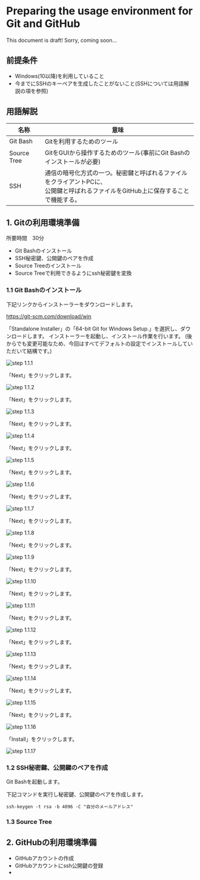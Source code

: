 # Preparing the usage environment for Git and GitHub

This document is draft!
Sorry, coming soon...

## 前提条件
- Windows(10以降)を利用していること
- 今までにSSHのキーペアを生成したことがないこと(SSHについては用語解説の項を参照)

## 用語解説
|名称|意味|
|--|--|
|Git Bash|Gitを利用するためのツール|
|Source Tree|GitをGUIから操作するためのツール(事前にGit Bashのインストールが必要)|
|SSH|通信の暗号化方式の一つ。秘密鍵と呼ばれるファイルをクライアントPCに、<br>公開鍵と呼ばれるファイルをGitHub上に保存することで機能する。|

## 1. Gitの利用環境準備
所要時間　30分

- Git Bashのインストール
- SSH秘密鍵、公開鍵のペアを作成
- Source Treeのインストール
- Source Treeで利用できるようにssh秘密鍵を変換

### 1.1 Git Bashのインストール

下記リンクからインストーラーをダウンロードします。

https://git-scm.com/download/win

「Standalone Installer」の「64-bit Git for Windows Setup.」を選択し、ダウンロードします。
インストーラーを起動し、インストール作業を行います。
(後からでも変更可能なため、今回はすべてデフォルトの設定でインストールしていただいて結構です。)

![step 1.1.1](/img/1.1/1.png)

「Next」をクリックします。

![step 1.1.2](/img/1.1/2.png)

「Next」をクリックします。

![step 1.1.3](/img/1.1/3.png)

「Next」をクリックします。

![step 1.1.4](/img/1.1/4.png)

「Next」をクリックします。

![step 1.1.5](/img/1.1/5.png)

「Next」をクリックします。

![step 1.1.6](/img/1.1/6.png)

「Next」をクリックします。

![step 1.1.7](/img/1.1/7.png)

「Next」をクリックします。

![step 1.1.8](/img/1.1/8.png)

「Next」をクリックします。

![step 1.1.9](/img/1.1/9.png)

「Next」をクリックします。

![step 1.1.10](/img/1.1/10.png)

「Next」をクリックします。

![step 1.1.11](/img/1.1/11.png)

「Next」をクリックします。

![step 1.1.12](/img/1.1/12.png)

「Next」をクリックします。

![step 1.1.13](/img/1.1/13.png)

「Next」をクリックします。

![step 1.1.14](/img/1.1/14.png)

「Next」をクリックします。

![step 1.1.15](/img/1.1/15.png)

「Next」をクリックします。

![step 1.1.16](/img/1.1/16.png)

「Install」をクリックします。

![step 1.1.17](/img/1.1/17.png)

### 1.2 SSH秘密鍵、公開鍵のペアを作成
Git Bashを起動します。

下記コマンドを実行し秘密鍵、公開鍵のペアを作成します。

```
ssh-keygen -t rsa -b 4096 -C "自分のメールアドレス"
```

### 1.3 Source Tree


## 2. GitHubの利用環境準備

- GitHubアカウントの作成
- GitHubアカウントにssh公開鍵の登録
- 
